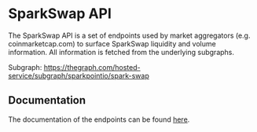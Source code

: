 # SparkSwap API

The SparkSwap API is a set of endpoints used by market aggregators (e.g. coinmarketcap.com) to surface SparkSwap liquidity
and volume information. All information is fetched from the underlying subgraphs.

Subgraph: https://thegraph.com/hosted-service/subgraph/sparkpointio/spark-swap

## Documentation

The documentation of the endpoints can be found [here](./documentation.md).
